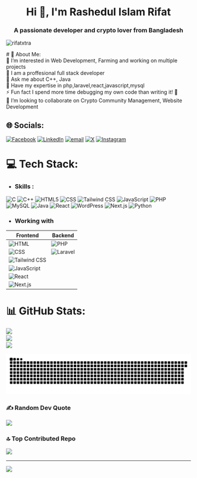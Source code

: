 <h1 align="center">Hi 👋, I'm Rashedul Islam Rifat</h1>
<h3 align="center">A passionate developer and crypto lover from Bangladesh</h3>
<p align="left"> <img src="https://komarev.com/ghpvc/?username=rifatxtra&label=Profile%20views&color=0e75b6&style=flat" alt="rifatxtra" /> </p>
# 💫 About Me:<br>
🔭 I’m interested in Web Development, Farming and working on multiple projects<br>🌱 I am a proffesional full stack developer<br>💬 Ask me about C++, Java<br>🌱 Have my expertise in php,laravel,react,javascript,mysql<br>⚡ Fun fact I spend more time debugging my own code than writing it! 🚀
<br>💞️ I’m looking to collaborate on Crypto Community Management, Website Development 

## 🌐 Socials:
[![Facebook](https://img.shields.io/badge/Facebook-%231877F2.svg?logo=Facebook&logoColor=white)](https://www.facebook.com/rashedul.ririfat) [![LinkedIn](https://img.shields.io/badge/LinkedIn-%230077B5.svg?logo=linkedin&logoColor=white)](https://www.linkedin.com/in/rifatxtra/) [![email](https://img.shields.io/badge/Email-D14836?logo=gmail&logoColor=white)](mailto:business@rifatxtra.xyz) [![X](https://img.shields.io/badge/X-%231DA1F2.svg?logo=X&logoColor=white)](https://x.com/rifatxtra) [![Instagram](https://img.shields.io/badge/Instagram-%23E4405F.svg?logo=Instagram&logoColor=white)](https://www.instagram.com/rifatxtra)





# 💻 Tech Stack:
- ### Skills : 
![C](https://img.shields.io/badge/c-%2300599C.svg?style=for-the-badge&logo=c&logoColor=white) ![C++](https://img.shields.io/badge/c++-%2300599C.svg?style=for-the-badge&logo=c%2B%2B&logoColor=white) ![HTML5](https://img.shields.io/badge/html5-%23E34F26.svg?style=for-the-badge&logo=html5&logoColor=white) ![CSS](https://img.shields.io/badge/css3-%231572B6.svg?style=for-the-badge&logo=css3&logoColor=white) ![Tailwind CSS](https://img.shields.io/badge/Tailwind_CSS-%2338B2AC.svg?style=for-the-badge&logo=tailwindcss&logoColor=white) ![JavaScript](https://img.shields.io/badge/javascript-%23323330.svg?style=for-the-badge&logo=javascript&logoColor=%23F7DF1E) ![PHP](https://img.shields.io/badge/php-%23777BB4.svg?style=for-the-badge&logo=php&logoColor=white) ![MySQL](https://img.shields.io/badge/mysql-4479A1.svg?style=for-the-badge&logo=mysql&logoColor=white) ![Java](https://img.shields.io/badge/java-%23ED8B00.svg?style=for-the-badge&logo=openjdk&logoColor=white) ![React](https://img.shields.io/badge/react-%2361DAFB.svg?style=for-the-badge&logo=react&logoColor=white) ![WordPress](https://img.shields.io/badge/WordPress-%23146DBF.svg?style=for-the-badge&logo=wordpress&logoColor=white) ![Next.js](https://img.shields.io/badge/Next.js-%23000000.svg?style=for-the-badge&logo=next.js&logoColor=white) ![Python](https://img.shields.io/badge/Python-%233C7C43.svg?style=for-the-badge&logo=python&logoColor=white)
- ### Working with
| **Frontend**                                      | **Backend**                                      |
| ------------------------------------------------- | ------------------------------------------------ |
| ![HTML](https://img.shields.io/badge/HTML-%23E34F26.svg?style=for-the-badge&logo=html5&logoColor=white) | ![PHP](https://img.shields.io/badge/PHP-%23777BB4.svg?style=for-the-badge&logo=php&logoColor=white) |
| ![CSS](https://img.shields.io/badge/CSS-%231572B6.svg?style=for-the-badge&logo=css3&logoColor=white) | ![Laravel](https://img.shields.io/badge/Laravel-%23FF2D20.svg?style=for-the-badge&logo=laravel&logoColor=white) |
| ![Tailwind CSS](https://img.shields.io/badge/Tailwind_CSS-%2338B2AC.svg?style=for-the-badge&logo=tailwindcss&logoColor=white) |  |
| ![JavaScript](https://img.shields.io/badge/JavaScript-%23F7DF1E.svg?style=for-the-badge&logo=javascript&logoColor=black) |  |
| ![React](https://img.shields.io/badge/React-%2361DAFB.svg?style=for-the-badge&logo=react&logoColor=white) |  |
| ![Next.js](https://img.shields.io/badge/Next.js-%23000000.svg?style=for-the-badge&logo=next.js&logoColor=white) |  |


# 📊 GitHub Stats:
![](https://github-readme-stats.vercel.app/api?username=Rifat-Tipu&theme=dark&hide_border=true&include_all_commits=true&count_private=true)<br/>
![](https://github-readme-streak-stats.herokuapp.com/?user=Rifat-Tipu&theme=dark&hide_border=true)<br/>
![](https://github-readme-stats.vercel.app/api/top-langs/?username=Rifat-Tipu&theme=dark&hide_border=true&include_all_commits=true&count_private=true&layout=compact)
<!--SNAKE GAME-->

![snake gif](https://github.com/Rifat-Tipu/Rifat-Tipu/blob/output/github-snake-dark.svg)

### ✍️ Random Dev Quote
![](https://quotes-github-readme.vercel.app/api?type=horizontal&theme=radical)

### 🔝 Top Contributed Repo
![](https://github-contributor-stats.vercel.app/api?username=Rifat-Tipu&limit=5&theme=dark&combine_all_yearly_contributions=true)

---
[![](https://visitcount.itsvg.in/api?id=Rifat-Tipu&icon=0&color=0)](https://visitcount.itsvg.in)

<!-- Proudly created with GPRM ( https://gprm.itsvg.in ) -->
